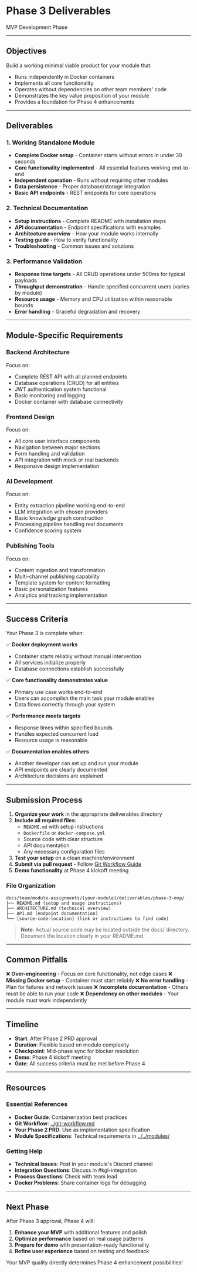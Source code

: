 # Phase 3 Deliverables

MVP Development Phase

---

## Objectives

Build a working minimal viable product for your module that:
- Runs independently in Docker containers
- Implements all core functionality
- Operates without dependencies on other team members' code
- Demonstrates the key value proposition of your module
- Provides a foundation for Phase 4 enhancements

---

## Deliverables

### 1. Working Standalone Module
- **Complete Docker setup** - Container starts without errors in under 30 seconds
- **Core functionality implemented** - All essential features working end-to-end
- **Independent operation** - Runs without requiring other modules
- **Data persistence** - Proper database/storage integration
- **Basic API endpoints** - REST endpoints for core operations

### 2. Technical Documentation
- **Setup instructions** - Complete README with installation steps
- **API documentation** - Endpoint specifications with examples
- **Architecture overview** - How your module works internally
- **Testing guide** - How to verify functionality
- **Troubleshooting** - Common issues and solutions

### 3. Performance Validation
- **Response time targets** - All CRUD operations under 500ms for typical payloads
- **Throughput demonstration** - Handle specified concurrent users (varies by module)
- **Resource usage** - Memory and CPU utilization within reasonable bounds
- **Error handling** - Graceful degradation and recovery

---

## Module-Specific Requirements

### Backend Architecture
Focus on:
- Complete REST API with all planned endpoints
- Database operations (CRUD) for all entities
- JWT authentication system functional
- Basic monitoring and logging
- Docker container with database connectivity

### Frontend Design
Focus on:
- All core user interface components
- Navigation between major sections
- Form handling and validation
- API integration with mock or real backends
- Responsive design implementation

### AI Development
Focus on:
- Entity extraction pipeline working end-to-end
- LLM integration with chosen providers
- Basic knowledge graph construction
- Processing pipeline handling real documents
- Confidence scoring system

### Publishing Tools
Focus on:
- Content ingestion and transformation
- Multi-channel publishing capability
- Template system for content formatting
- Basic personalization features
- Analytics and tracking implementation

---

## Success Criteria

Your Phase 3 is complete when:

✅ **Docker deployment works**
- Container starts reliably without manual intervention
- All services initialize properly
- Database connections establish successfully

✅ **Core functionality demonstrates value**
- Primary use case works end-to-end
- Users can accomplish the main task your module enables
- Data flows correctly through your system

✅ **Performance meets targets**
- Response times within specified bounds
- Handles expected concurrent load
- Resource usage is reasonable

✅ **Documentation enables others**
- Another developer can set up and run your module
- API endpoints are clearly documented
- Architecture decisions are explained

---

## Submission Process

1. **Organize your work** in the appropriate deliverables directory
2. **Include all required files**:
   - `README.md` with setup instructions
   - `Dockerfile` or `docker-compose.yml`
   - Source code with clear structure
   - API documentation
   - Any necessary configuration files
3. **Test your setup** on a clean machine/environment
4. **Submit via pull request** - Follow [Git Workflow Guide](../git-workflow.md)
5. **Demo functionality** at Phase 4 kickoff meeting

### File Organization
```
docs/team/module-assignments/[your-module]/deliverables/phase-3-mvp/
├── README.md (setup and usage instructions)
├── ARCHITECTURE.md (technical overview)
├── API.md (endpoint documentation)
└── [source-code-location] (link or instructions to find code)
```

> **Note**: Actual source code may be located outside the docs/ directory. Document the location clearly in your README.md.

---

## Common Pitfalls

❌ **Over-engineering** - Focus on core functionality, not edge cases
❌ **Missing Docker setup** - Container must start reliably
❌ **No error handling** - Plan for failures and network issues
❌ **Incomplete documentation** - Others must be able to run your code
❌ **Dependency on other modules** - Your module must work independently

---

## Timeline

- **Start**: After Phase 2 PRD approval
- **Duration**: Flexible based on module complexity
- **Checkpoint**: Mid-phase sync for blocker resolution
- **Demo**: Phase 4 kickoff meeting
- **Gate**: All success criteria must be met before Phase 4

---

## Resources

### Essential References
- **Docker Guide**: Containerization best practices
- **Git Workflow**: [../git-workflow.md](../git-workflow.md)
- **Your Phase 2 PRD**: Use as implementation specification
- **Module Specifications**: Technical requirements in [../../modules/](../../modules/)

### Getting Help
- **Technical Issues**: Post in your module's Discord channel
- **Integration Questions**: Discuss in #kgl-integration
- **Process Questions**: Check with team lead
- **Docker Problems**: Share container logs for debugging

---

## Next Phase

After Phase 3 approval, Phase 4 will:
1. **Enhance your MVP** with additional features and polish
2. **Optimize performance** based on real usage patterns
3. **Prepare for demo** with presentation-ready functionality
4. **Refine user experience** based on testing and feedback

Your MVP quality directly determines Phase 4 enhancement possibilities!